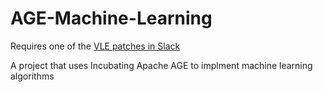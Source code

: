 # AGE-Machine-Learning

Requires one of the [VLE patches in Slack](https://agensgraphsupport.slack.com/files/UVDCYSHNY/F02K1FCNH4P/0001-draft-fix-bug-for-vle-in-path.patch)

A project that uses Incubating Apache AGE to implment machine learning algorithms

